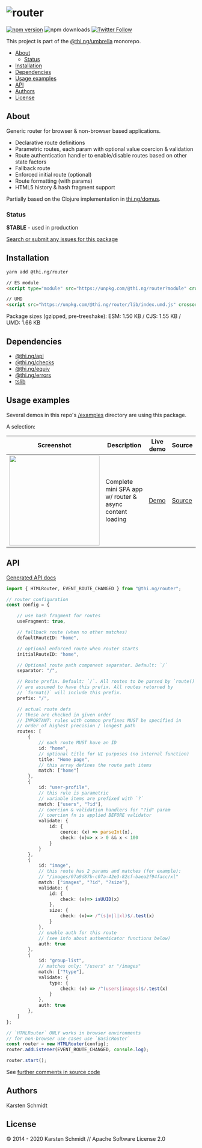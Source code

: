 <!-- This file is generated - DO NOT EDIT! -->

# ![router](https://media.thi.ng/umbrella/banners/thing-router.svg?c0bc2f6b)

[![npm version](https://img.shields.io/npm/v/@thi.ng/router.svg)](https://www.npmjs.com/package/@thi.ng/router)
![npm downloads](https://img.shields.io/npm/dm/@thi.ng/router.svg)
[![Twitter Follow](https://img.shields.io/twitter/follow/thing_umbrella.svg?style=flat-square&label=twitter)](https://twitter.com/thing_umbrella)

This project is part of the
[@thi.ng/umbrella](https://github.com/thi-ng/umbrella/) monorepo.

- [About](#about)
  - [Status](#status)
- [Installation](#installation)
- [Dependencies](#dependencies)
- [Usage examples](#usage-examples)
- [API](#api)
- [Authors](#authors)
- [License](#license)

## About

Generic router for browser & non-browser based applications.

- Declarative route definitions
- Parametric routes, each param with optional value coercion &
  validation
- Route authentication handler to enable/disable routes based on other
  state factors
- Fallback route
- Enforced initial route (optional)
- Route formatting (with params)
- HTML5 history & hash fragment support

Partially based on the Clojure implementation in
[thi.ng/domus](https://github.com/thi-ng/domus/blob/develop/src/router.org).

### Status

**STABLE** - used in production

[Search or submit any issues for this package](https://github.com/thi-ng/umbrella/issues?q=is%3Aissue+is%3Aopen+%5Brouter%5D)

## Installation

```bash
yarn add @thi.ng/router
```

```html
// ES module
<script type="module" src="https://unpkg.com/@thi.ng/router?module" crossorigin></script>

// UMD
<script src="https://unpkg.com/@thi.ng/router/lib/index.umd.js" crossorigin></script>
```

Package sizes (gzipped, pre-treeshake): ESM: 1.50 KB / CJS: 1.55 KB / UMD: 1.66 KB

## Dependencies

- [@thi.ng/api](https://github.com/thi-ng/umbrella/tree/develop/packages/api)
- [@thi.ng/checks](https://github.com/thi-ng/umbrella/tree/develop/packages/checks)
- [@thi.ng/equiv](https://github.com/thi-ng/umbrella/tree/develop/packages/equiv)
- [@thi.ng/errors](https://github.com/thi-ng/umbrella/tree/develop/packages/errors)
- [tslib](https://github.com/thi-ng/umbrella/tree/develop/packages/undefined)

## Usage examples

Several demos in this repo's
[/examples](https://github.com/thi-ng/umbrella/tree/develop/examples)
directory are using this package.

A selection:

| Screenshot                                                                                                           | Description                                             | Live demo                                           | Source                                                                           |
| -------------------------------------------------------------------------------------------------------------------- | ------------------------------------------------------- | --------------------------------------------------- | -------------------------------------------------------------------------------- |
| <img src="https://raw.githubusercontent.com/thi-ng/umbrella/develop/assets/examples/router-basics.jpg" width="240"/> | Complete mini SPA app w/ router & async content loading | [Demo](https://demo.thi.ng/umbrella/router-basics/) | [Source](https://github.com/thi-ng/umbrella/tree/develop/examples/router-basics) |

## API

[Generated API docs](https://docs.thi.ng/umbrella/router/)

```ts
import { HTMLRouter, EVENT_ROUTE_CHANGED } from "@thi.ng/router";

// router configuration
const config = {

    // use hash fragment for routes
    useFragment: true,

    // fallback route (when no other matches)
    defaultRouteID: "home",

    // optional enforced route when router starts
    initialRouteID: "home",

    // Optional route path component separator. Default: `/`
    separator: "/",

    // Route prefix. Default: `/`. All routes to be parsed by `route()`
    // are assumed to have this prefix. All routes returned by
    // `format()` will include this prefix.
    prefix: "/",

    // actual route defs
    // these are checked in given order
    // IMPORTANT: rules with common prefixes MUST be specified in
    // order of highest precision / longest path
    routes: [
        {
            // each route MUST have an ID
            id: "home",
            // optional title for UI purposes (no internal function)
            title: "Home page",
            // this array defines the route path items
            match: ["home"]
        },
        {
            id: "user-profile",
            // this rule is parametric
            // variable items are prefixed with `?`
            match: ["users", "?id"],
            // coercion & validation handlers for "?id" param
            // coercion fn is applied BEFORE validator
            validate: {
                id: {
                    coerce: (x) => parseInt(x),
                    check: (x)=> x > 0 && x < 100
                }
            }
        },
        {
            id: "image",
            // this route has 2 params and matches (for example):
            // "/images/07a9d87b-c07a-42e3-82cf-baea2f94facc/xl"
            match: ["images", "?id", "?size"],
            validate: {
                id: {
                    check: (x)=> isUUID(x)
                },
                size: {
                    check: (x)=> /^(s|m|l|xl)$/.test(x)
                }
            },
            // enable auth for this route
            // (see info about authenticator functions below)
            auth: true
        },
        {
            id: "group-list",
            // matches only: "/users" or "/images"
            match: ["?type"],
            validate: {
                type: {
                    check: (x) => /^(users|images)$/.test(x)
                }
            },
            auth: true
        },
    ]
};

// `HTMLRouter` ONLY works in browser environments
// for non-browser use cases use `BasicRouter`
const router = new HTMLRouter(config);
router.addListener(EVENT_ROUTE_CHANGED, console.log);

router.start();
```

See [further comments in source
code](https://github.com/thi-ng/umbrella/blob/develop/packages/router/src/api.ts)

## Authors

Karsten Schmidt

## License

&copy; 2014 - 2020 Karsten Schmidt // Apache Software License 2.0
